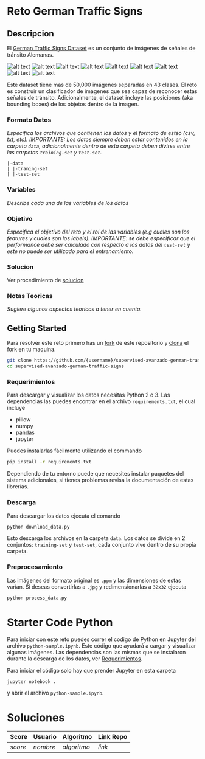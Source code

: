 # Reto German Traffic Signs
## Descripcion
El [German Traffic Signs Dataset](http://benchmark.ini.rub.de/?section=gtsrb&subsection=news) es un conjunto de imágenes de señales de tránsito Alemanas.

![alt text][s1] ![alt text][s2] ![alt text][s3] ![alt text][s4] ![alt text][s5] ![alt text][s6] ![alt text][s7] ![alt text][s8] ![alt text][s9]

Este dataset tiene mas de 50,000 imágenes separadas en 43 clases. El reto es construir un clasificador de imágenes que sea capaz de reconocer estas señales de tránsito. Adicionalmente, el dataset incluye las posiciones (aka bounding boxes) de los objetos dentro de la imagen.

### Formato Datos
*Especifica los archivos que contienen los datos y el formato de estso (csv, txt, etc). IMPORTANTE: Los datos siempre deben estar contenidos en la carpeta `data`, adicionalmente dentro de esta carpeta deben divirse entre las carpetas `training-set` y `test-set`.*

```
|-data
| |-traning-set
| |-test-set
```

### Variables
*Describe cada una de las variables de los datos*

### Objetivo
*Especifica el objetivo del reto y el rol de las variables (e.g cuales son los features y cuales son los labels). IMPORTANTE: se debe especificar que el performance debe ser calculado con respecto a los datos del `test-set` y este no puede ser utilizado para el entrenamiento.*

### Solucion
Ver procedimiento de [solucion](https://github.com/colomb-ia/formato-retos#solucion)

### Notas Teoricas
*Sugiere algunos aspectos teoricos a tener en cuenta.*

## Getting Started
Para resolver este reto primero has un [fork](https://help.github.com/articles/fork-a-repo/) de este repositorio y [clona](https://help.github.com/articles/cloning-a-repository/) el fork en tu maquina.

```bash
git clone https://github.com/{username}/supervised-avanzado-german-traffic-signs
cd supervised-avanzado-german-traffic-signs
```

### Requerimientos
Para descargar y visualizar los datos necesitas Python 2 o 3. Las dependencias las puedes encontrar en el archivo `requirements.txt`, el cual incluye
* pillow
* numpy
* pandas
* jupyter

Puedes instalarlas fácilmente utilizando el commando

```bash
pip install -r requirements.txt
```
Dependiendo de tu entorno puede que necesites instalar paquetes del sistema adicionales, si tienes problemas revisa la documentación de estas librerías.

### Descarga
Para descargar los datos ejecuta el comando
```bash
python download_data.py
```
Esto descarga los archivos en la carpeta `data`. Los datos se divide en 2 conjuntos: `training-set` y `test-set`, cada conjunto vive dentro de su propia carpeta.

### Preprocesamiento
Las imágenes del formato original es `.ppm` y las dimensiones de estas varían. Si deseas convertirlas a `.jpg` y redimensionarlas a `32x32` ejecuta

```bash
python process_data.py
```

# Starter Code Python
Para iniciar con este reto puedes correr el codigo de Python en Jupyter del archivo `python-sample.ipynb`. Este código que ayudará a cargar y visualizar algunas imágenes. Las dependencias son las mismas que se instalaron durante la descarga de los datos, ver [Requerimientos](#requerimientos).

Para iniciar el código solo hay que prender Jupyter en esta carpeta

```bash
jupyter notebook .
```
y abrir el archivo `python-sample.ipynb`.


# Soluciones
| Score | Usuario |	Algoritmo | Link Repo |
| - | - | - | - |
| *score* | *nombre* | *algoritmo* | *link* |



[s1]: http://benchmark.ini.rub.de/Images/gtsrb/0.png "S"
[s2]: http://benchmark.ini.rub.de/Images/gtsrb/1.png "S"
[s3]: http://benchmark.ini.rub.de/Images/gtsrb/2.png "S"
[s4]: http://benchmark.ini.rub.de/Images/gtsrb/3.png "S"
[s5]: http://benchmark.ini.rub.de/Images/gtsrb/4.png "S"
[s6]: http://benchmark.ini.rub.de/Images/gtsrb/5.png "S"
[s7]: http://benchmark.ini.rub.de/Images/gtsrb/6.png "S"
[s8]: http://benchmark.ini.rub.de/Images/gtsrb/11.png "S"
[s9]: http://benchmark.ini.rub.de/Images/gtsrb/8.png "S"
